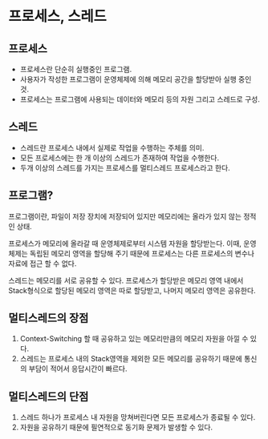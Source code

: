 # 프로세스, 스레드
## 프로세스
- 프로세스란 단순히 실행중인 프로그램.
- 사용자가 작성한 프로그램이 운영체제에 의해 메모리 공간을 할당받아 실행 중인 것.
- 프로세스는 프로그램에 사용되는 데이터와 메모리 등의 자원 그리고 스레드로 구성.

## 스레드
- 스레드란 프로세스 내에서 실제로 작업을 수행하는 주체를 의미.
- 모든 프로세스에는 한 개 이상의 스레드가 존재하여 작업을 수행한다.
- 두개 이상의 스레드를 가지는 프로세스를 멀티스레드 프로세스라고 한다.

## 프로그램?
프로그램이란, 파일이 저장 장치에 저장되어 있지만 메모리에는 올라가 있지 않는 정적인 상태.

프로세스가 메모리에 올라갈 때 운영체제로부터 시스템 자원을 할당받는다. 이때, 운영체제는 독립된 메모리 영역을 할당해 주기 때문에 프로세스는 다른 프로세스의 변수나 자료에 접근 할 수 없다.

스레드는 메모리를 서로 공유할 수 있다. 프로세스가 할당받은 메모리 영역 내에서 Stack형식으로 할당된 메모리 영역은 따로 할당받고, 나머지 메모리 영역은 공유한다.


## 멀티스레드의 장점
1. Context-Switching 할 때 공유하고 있는 메모리만큼의 메모리 자원을 아낄 수 있다.
2. 스레드는 프로세스 내의 Stack영역을 제외한 모든 메모리를 공유하기 때문에 통신의 부담이 적어서 응답시간이 빠르다.

## 멀티스레드의 단점
1. 스레드 하나가 프로세스 내 자원을 망쳐버린다면 모든 프로세스가 종료될 수 있다.
2. 자원을 공유하기 때문에 필연적으로 동기화 문제가 발생할 수 있다.
